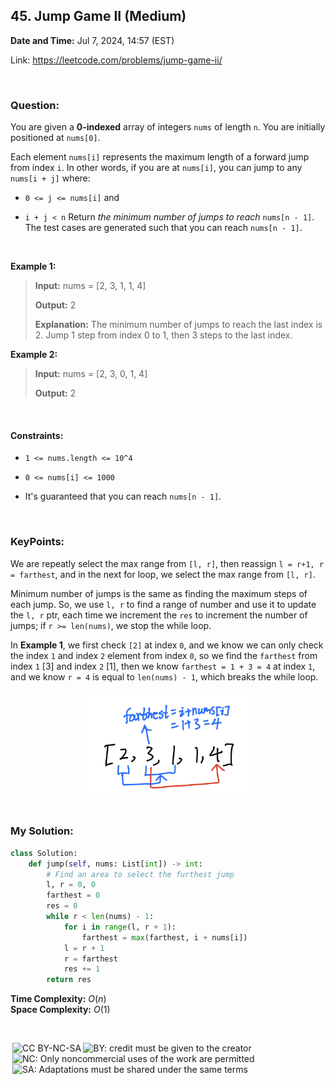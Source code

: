 ## 45. Jump Game II (Medium)
**Date and Time:** Jul 7, 2024, 14:57 (EST)

Link: https://leetcode.com/problems/jump-game-ii/

<br>

### Question:
You are given a **0-indexed** array of integers `nums` of length `n`. You are initially positioned at `nums[0]`.

Each element `nums[i]` represents the maximum length of a forward jump from index `i`. In other words, if you are at `nums[i]`, you can jump to any `nums[i + j]` where:
* `0 <= j <= nums[i]` and

* `i + j < n`
Return _the minimum number of jumps to reach_ `nums[n - 1]`. The test cases are generated such that you can reach `nums[n - 1]`.

<br>

**Example 1:**
> **Input:** nums = [2, 3, 1, 1, 4]
> 
> **Output:** 2
>
> **Explanation:** The minimum number of jumps to reach the last index is 2. Jump 1 step from index 0 to 1, then 3 steps to the last index.

**Example 2:**
> **Input:** nums = [2, 3, 0, 1, 4]
> 
> **Output:** 2

<br>

#### Constraints:
* `1 <= nums.length <= 10^4`

* `0 <= nums[i] <= 1000`

* It's guaranteed that you can reach `nums[n - 1]`.

<br>

### KeyPoints: 
We are repeatly select the max range from `[l, r]`, then reassign `l = r+1, r = farthest`, and in the next for loop, we select the max range from `[l, r]`.

Minimum number of jumps is the same as finding the maximum steps of each jump. So, we use `l, r` to find a range of number and use it to update the `l, r` ptr, each time we increment the `res` to increment the number of jumps; if `r >= len(nums)`, we stop the while loop.

In **Example 1**, we first check `[2]` at index `0`, and we know we can only check the index `1` and index `2` element from index `0`, so we find the `farthest` from index `1` [3] and index `2` [1], then we know `farthest = 1 + 3 = 4` at index `1`, and we know `r = 4` is equal to `len(nums) - 1`, which breaks the while loop.

<center>
<img src="../images/45.png" width=260>
</center>

<br>

### My Solution:
```python
class Solution:
    def jump(self, nums: List[int]) -> int:
        # Find an area to select the furthest jump
        l, r = 0, 0
        farthest = 0
        res = 0
        while r < len(nums) - 1:
            for i in range(l, r + 1):
                farthest = max(farthest, i + nums[i])
            l = r + 1
            r = farthest
            res += 1
        return res
```
**Time Complexity:** $O(n)$ <br>
**Space Complexity:** $O(1)$

<br>

<img style="height:22px!important;margin-left:3px;vertical-align:text-bottom;" src="https://mirrors.creativecommons.org/presskit/icons/cc.svg?ref=chooser-v1" alt="CC BY-NC-SA" title="CC BY-NC-SA"><img style="height:22px!important;margin-left:3px;vertical-align:text-bottom;" src="https://mirrors.creativecommons.org/presskit/icons/by.svg?ref=chooser-v1" alt="BY: credit must be given to the creator" title="BY: credit must be given to the creator"><img style="height:22px!important;margin-left:3px;vertical-align:text-bottom;" src="https://mirrors.creativecommons.org/presskit/icons/nc.svg?ref=chooser-v1" alt="NC: Only noncommercial uses of the work are permitted" title="NC: Only noncommercial uses of the work are permitted"><img style="height:22px!important;margin-left:3px;vertical-align:text-bottom;" src="https://mirrors.creativecommons.org/presskit/icons/sa.svg?ref=chooser-v1" alt="SA: Adaptations must be shared under the same terms" title="SA: Adaptations must be shared under the same terms">
